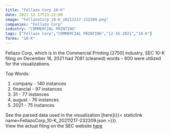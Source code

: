 ```yaml
---
title: "Fellazo Corp 10-K"
date: 2021-12-17T23:22:09
image: "FellazoCorp_10-K_20211217-232209.png"
companies: "Fellazo Corp"
industry: "COMMERCIAL PRINTING"
tags: ["Fellazo Corp","COMMERCIAL PRINTING","12-16-2021","10-K"]
forms: "10-K"
---
```

Fellazo Corp, which is in the Commercial Printing [2750] industry, SEC 10-K filing on December 16, 2021 had 7081 (cleaned) words - 600 were utilized for the visualizations.

Top Words:
1. company - 140 instances
2. financial - 97 instances
3. 31 - 77 instances
4. august - 76 instances
5. 2021 - 75 instances


See the parsed data used in the visualization [here]({{< staticlink name=FellazoCorp_10-K_20211217-232209.json >}}).  
View the actual filing on the SEC website [here](https://www.sec.gov/Archives/edgar/data/1659207/0001640334-21-003194.txt)